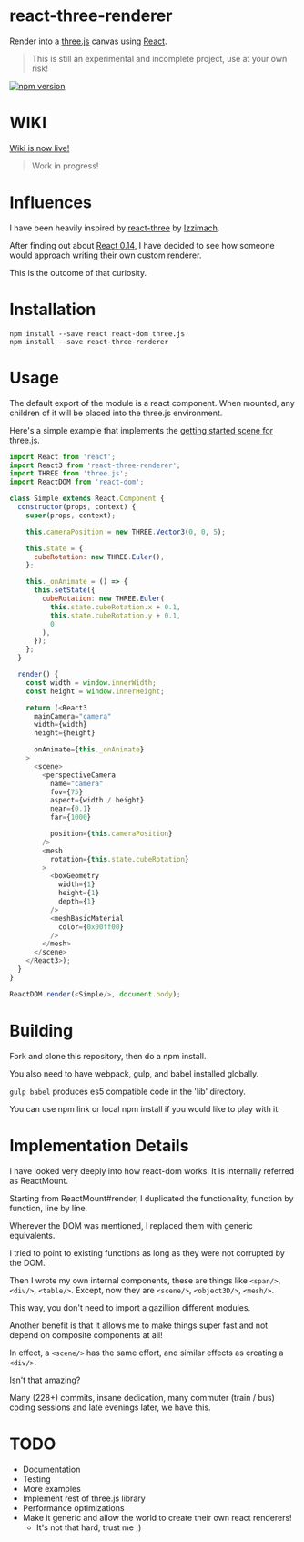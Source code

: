 react-three-renderer
====================

Render into a [three.js](http://threejs.org/) canvas using [React](https://github.com/facebook/react).

> This is still an experimental and incomplete project, use at your own risk!

[![npm version](https://badge.fury.io/js/react-three-renderer.svg)](https://badge.fury.io/js/react-three-renderer)

WIKI
=============

[Wiki is now live!](https://github.com/toxicFork/react-three-renderer/wiki)

> Work in progress!

Influences
==========

I have been heavily inspired by [react-three](https://github.com/Izzimach/react-three) by [Izzimach](https://github.com/Izzimach/).

After finding out about [React 0.14](https://facebook.github.io/react/blog/2015/10/07/react-v0.14.html), I have decided to see how someone would approach writing their own custom renderer. 

This is the outcome of that curiosity.

Installation
============

```
npm install --save react react-dom three.js
npm install --save react-three-renderer
```

Usage
=====
The default export of the module is a react component. When mounted, any children of it will be placed into the three.js
environment.

Here's a simple example that implements the [getting started scene for three.js](http://threejs.org/docs/index.html#Manual/Introduction/Creating_a_scene).

```js
import React from 'react';
import React3 from 'react-three-renderer';
import THREE from 'three.js';
import ReactDOM from 'react-dom';

class Simple extends React.Component {
  constructor(props, context) {
    super(props, context);

    this.cameraPosition = new THREE.Vector3(0, 0, 5);

    this.state = {
      cubeRotation: new THREE.Euler(),
    };

    this._onAnimate = () => {
      this.setState({
        cubeRotation: new THREE.Euler(
          this.state.cubeRotation.x + 0.1,
          this.state.cubeRotation.y + 0.1,
          0
        ),
      });
    };
  }

  render() {
    const width = window.innerWidth;
    const height = window.innerHeight;

    return (<React3
      mainCamera="camera"
      width={width}
      height={height}

      onAnimate={this._onAnimate}
    >
      <scene>
        <perspectiveCamera
          name="camera"
          fov={75}
          aspect={width / height}
          near={0.1}
          far={1000}

          position={this.cameraPosition}
        />
        <mesh
          rotation={this.state.cubeRotation}
        >
          <boxGeometry
            width={1}
            height={1}
            depth={1}
          />
          <meshBasicMaterial
            color={0x00ff00}
          />
        </mesh>
      </scene>
    </React3>);
  }
}

ReactDOM.render(<Simple/>, document.body);
```

Building
========

Fork and clone this repository, then do a npm install. 

You also need to have webpack, gulp, and babel installed globally.

``` gulp babel ``` produces es5 compatible code in the 'lib' directory.

You can use npm link or local npm install if you would like to play with it.

Implementation Details
======================

I have looked very deeply into how react-dom works. It is internally referred as ReactMount.

Starting from ReactMount#render, I duplicated the functionality, function by function, line by line.

Wherever the DOM was mentioned, I replaced them with generic equivalents.

I tried to point to existing functions as long as they were not corrupted by the DOM.

Then I wrote my own internal components, these are things like ``` <span/> ```, ``` <div/> ```, ``` <table/> ```. Except, now they are  ``` <scene/> ```, ``` <object3D/> ```, ``` <mesh/> ```.

This way, you don't need to import a gazillion different modules.

Another benefit is that it allows me to make things super fast and not depend on composite components at all! 

In effect, a ``` <scene/> ``` has the same effort, and similar effects as creating a  ``` <div/> ```. 

Isn't that amazing?

Many (228+) commits, insane dedication, many commuter (train / bus) coding sessions and late evenings later, we have this.

TODO
====
- Documentation
- Testing
- More examples
- Implement rest of three.js library
- Performance optimizations
- Make it generic and allow the world to create their own react renderers!
    - It's not that hard, trust me ;)
